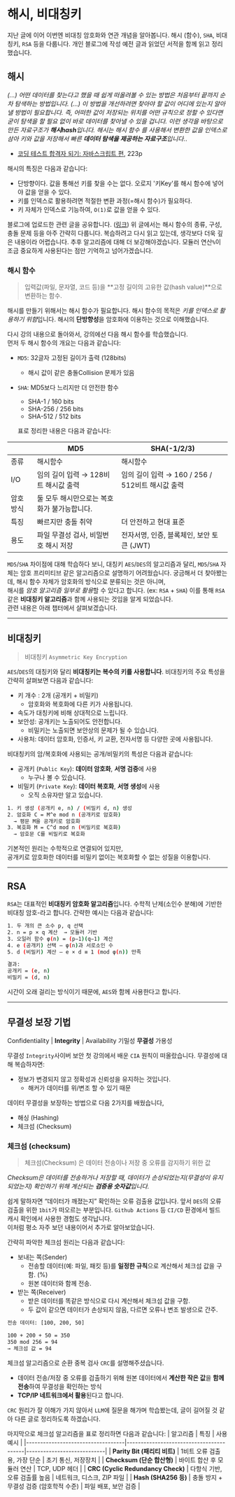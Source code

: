 # 해시, 비대칭키

지난 글에 이어 이번엔 비대칭 암호화와 연관 개념을 알아봅니다.
해시 (함수), `SHA`, 비대칭키, `RSA` 등을 다룹니다.
개인 블로그에 작성 예전 글과 읽었던 서적을 함께 읽고 정리했습니다.

## 해시

*(...) 어떤 데이터를 찾는다고 했을 때 쉽게 떠올려볼 수 있는 방법은 처음부터 끝까지 순차 탐색하는 방법입니다. (...) 이 방법을 개선하려면 찾아야 할 값이 어디에 있는지 알아낼 방법이 필요합니다. 즉, 어떠한 값이 저장되는 위치를 어떤 규칙으로 정할 수 있다면 굳이 탐색을 할 필요 없이 바로 데이터를 찾아낼 수 있을 겁니다. 이런 생각을 바탕으로 만든 자료구조가 **해시hash**입니다. 해시는 해시 함수 를 사용해서 변환한 값을 인덱스로 삼아 키와 값을 저장해서 빠른 **데이터 탐색을 제공하는 자료구조**입니다.*.

- [코딩 테스트 합격자 되기: 자바스크립트 편](https://ebook-product.kyobobook.co.kr/dig/epd/ebook/E000008410599), 223p

해시의 특징은 다음과 같습니다:

- 단방향이다. 값을 통해선 키를 찾을 수는 없다. 오로지 '키Key'를 해시 함수에 넣어야 값을 얻을 수 있다.
- 키를 인덱스로 활용하려면 적절한 변환 과정(=해시 함수)가 필요하다.
- 키 자체가 인덱스로 기능하여, `O(1)`로 값을 얻을 수 있다.

블로그에 업로드한 관련 글을 공유합니다. ([링크](https://blog.leetekwoo.com/blog/58))
위 글에서는 해시 함수의 종류, 구성, 충돌 문제 등을 아주 간략히 다룹니다.
복습하려고 다시 읽고 있는데, 생각보다 더욱 깊은 내용이라 어렵습니다.
추후 알고리즘에 대해 더 보강해야겠습니다.
모듈러 연산`%`이 조금 중요하게 사용된다는 점만 기억하고 넘어가겠습니다.


### 해시 함수

> 입력값(파일, 문자열, 코드 등)을 **고정 길이의 고유한 값(hash value)**으로 변환하는 함수.

해시를 만들기 위해서는 해시 함수가 필요합니다.
해시 함수의 목적은 *키를 인덱스로 활용하기 위함*입니다.
해시의 **단방향성**을 암호화에 이용하는 것으로 이해했습니다.

다시 강의 내용으로 돌아와서, 강의에선 다음 해시 함수를 학습했습니다.  
먼저 두 해시 함수의 개요는 다음과 같습니다:

- `MD5`: 32글자 고정된 길이가 출력 (128bits)
  - 해시 값이 같은 충돌Collision 문제가 있음
- `SHA`: MD5보다 느리지만 더 안전한 함수
  - SHA-1 / 160 bits
  - SHA-256 / 256 bits
  - SHA-512 / 512 bits

  표로 정리한 내용은 다음과 같습니다:

|           | MD5                                         | SHA(-1/2/3)                                      |
|-----------|---------------------------------------------|--------------------------------------------------|
| 종류      | 해시함수                                       | 해시함수                                         |
| I/O      | 임의 길이 입력 → 128비트 해시값 출력                | 임의 길이 입력 → 160 / 256 / 512비트 해시값 출력 |
| 암호 방식  | 둘 모두 해시만으로는 복호화가 불가능합니다.             |                                                  |
| 특징      | 빠르지만 충돌 취약                                | 더 안전하고 현대 표준                            |
| 용도      | 파일 무결성 검사, 비밀번호 해시 저장                 | 전자서명, 인증, 블록체인, 보안 토큰 (JWT) |


`MD5`/`SHA` 차이점에 대해 학습하다 보니, 대칭키 `AES`/`DES`의 알고리즘과 달리,
`MD5`/`SHA` 자체는 암호 프리미티브 같은 알고리즘으로 설명하기 어려웠습니다.
궁금해서 더 찾아봤는데, 해시 함수 자체가 암호화의 방식으로 분류되는 것은 아니며,  
해시를 *암호 알고리즘 일부로 활용*할 수 있다고 합니다. (ex: `RSA` + `SHA`)
이를 통해 `RSA` 같은 **비대칭키 알고리즘**과 함께 사용되는 것임을 알게 되었습니다.  
관련 내용은 아래 챕터에서 살펴보겠습니다.  

---

## 비대칭키

> 비대칭키 `Asymmetric Key Encryption`

`AES`/`DES`의 대칭키와 달리 **비대칭키는 복수의 키를 사용합니다**.
비대칭키의 주요 특성을 간략히 살펴보면 다음과 같습니다:

- 키 개수 : 2개 (공개키 + 비밀키)
  - 암호화와 복호화에 다른 키가 사용됩니다.
- 속도가 대칭키에 비해 상대적으로 느립니다.
- 보안성: 공개키는 노출되어도 안전합니다.
  - 비밀키는 노출되면 보안상의 문제가 될 수 있습니다.
- 사용처: 데이터 암호화, 인증서, 키 교환, 전자서명 등 다양한 곳에 사용됩니다.

비대칭키의 암/복호화에 사용되는 공개/비밀키의 특성은 다음과 같습니다:

- 공개키 (`Public Key`): **데이터 암호화**, **서명 검증**에 사용
  - 누구나 볼 수 있습니다.
- 비밀키 (`Private Key`): **데이터 복호화**, **서명 생성**에 사용
  - 오직 소유자만 알고 있습니다.

```bash
1. 키 생성 (공개키 e, n) / (비밀키 d, n) 생성
2. 암호화 C = M^e mod n (공개키로 암호화) 
  → 평문 M을 공개키로 암호화
3. 복호화 M = C^d mod n (비밀키로 복호화) 
  → 암호문 C를 비밀키로 복호화
```

기본적인 원리는 수학적으로 연결되어 있지만,  
공개키로 암호화한 데이터를 비밀키 없이는 복호화할 수 없는 성질을 이용합니다.  

---

## RSA

`RSA`는 대표적인 **비대칭키 암호화 알고리즘**입니다.
수학적 난제(소인수 분해)에 기반한 비대칭 암호-라고 합니다.
간략한 예시는 다음과 같습니다:

```bash
1️. 두 개의 큰 소수 p, q 선택
2️. n = p × q 계산  → 모듈러 기반
3️. 오일러 함수 φ(n) = (p−1)(q−1) 계산
4️. e (공개키) 선택 — φ(n)과 서로소인 수
5️. d (비밀키) 계산 — e × d ≡ 1 (mod φ(n)) 만족

결과:
공개키 = (e, n)
비밀키 = (d, n)
```

시간이 오래 걸리는 방식이기 때문에, `AES`와 함께 사용한다고 합니다.

---

## 무결성 보장 기법

Confidentiality | **Integrity** | Availability
기밀성               **무결성**       가용성

무결성 `Integrity`사이버 보안 첫 강의에서 배운 `CIA` 원칙이 떠올랐습니다.
무결성에 대해 복습하자면:

- 정보가 변경되지 않고 정확성과 신뢰성을 유지하는 것입니다.
  - 해커가 데이터를 위/변조 할 수 있기 때문

데이터 무결성을 보장하는 방법으로 다음 2가지를 배웠습니다,

- 해싱 (Hashing)
- 체크섬 (Checksum)

### 체크섬 (checksum)

> 체크섬(Checksum) 은 데이터 전송이나 저장 중 오류를 감지하기 위한 값

*Checksum은 데이터를 전송하거나 저장할 때, 데이터가 손상되었는지(무결성이 유지되었는지) 확인하기 위해 계산되는 **검증용 숫자값**입니다.*

쉽게 말하자면 “데이터가 깨졌는지” 확인하는 오류 검출용 값입니다.
앞서 `DES`의 오류 검출을 위한 `1bit`가 떠오르는 부분입니다.
`Github Actions` 등 `CI/CD` 환경에서 빌드 캐시 확인에서 사용한 경험도 생각납니다.  
이처럼 평소 자주 보던 내용이어서 추가로 알아보았습니다.

간략히 파악한 체크섬 원리는 다음과 같습니다:

- 보내는 쪽(Sender)
  - 전송할 데이터(예: 파일, 패킷 등)를 **일정한 규칙**으로 계산해서 체크섬 값을 구함. (%)
  - 원본 데이터와 함께 전송.
- 받는 쪽(Receiver)
  - 받은 데이터를 똑같은 방식으로 다시 계산해서 체크섬 값을 구함.
  - 두 값이 같으면 데이터가 손상되지 않음, 다르면 오류나 변조 발생으로 간주.

```bash
전송 데이터: [100, 200, 50]

100 + 200 + 50 = 350  
350 mod 256 = 94
→ 체크섬 값 = 94
```

체크섬 알고리즘으로 순환 중복 검사 `CRC`를 설명해주셨습니다.

- 데이터 전송/저장 중 오류를 검출하기 위해 원본 데이터에서 **계산한 작은 값**을 **함께 전송**하여 무결성을 확인하는 방식
- **TCP/IP 네트워크에서 활용**된다고 합니다.

`CRC` 원리가 잘 이해가 가지 않아서 `LLM`에 질문을 해가며 학습봤는데,
글이 길어질 것 같아 다른 글로 정리하도록 하겠습니다.

마지막으로 체크섬 알고리즘을 표로 정리하면 다음과 같습니다:
| 알고리즘                          | 특징                                    | 사용 예시                  |
|-----------------------------------|-----------------------------------------|----------------------------|
| **Parity Bit (패리티 비트)**      | 1비트 오류 검출용, 가장 단순            | 초기 통신, 저장장치        |
| **Checksum (단순 합산형)**        | 바이트 합산 후 모듈러 연산              | TCP, UDP 헤더              |
| **CRC (Cyclic Redundancy Check)** | 다항식 기반, 오류 검출률 높음           | 네트워크, 디스크, ZIP 파일 |
| **Hash (SHA256 등)**              | 충돌 방지 + 무결성 검증 (암호학적 수준) | 파일 배포, 보안 검증       |

